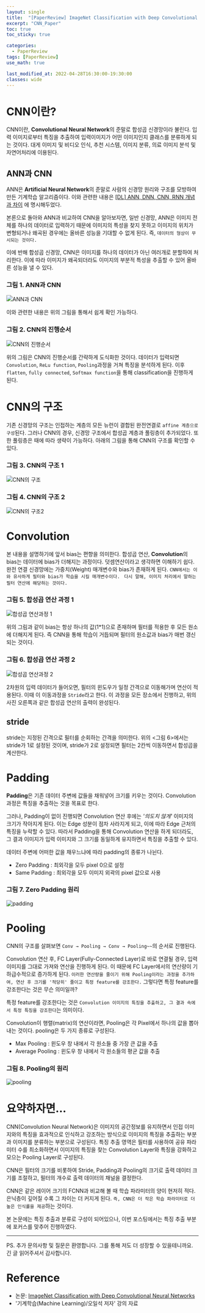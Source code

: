 ```yaml
---
layout: single
title:  "[PaperReview] ImageNet Classification with Deep Convolutional Neural Networks"
excerpt: "CNN_Paper"
toc: true
toc_sticky: true

categories:
  - PaperReview
tags: [PaperReview]
use_math: true

last_modified_at: 2022-04-28T16:30:00-19:30:00
classes: wide
---
```

# CNN이란?
CNN이란, **Convolutional Neural Network**의 준말로 합성곱 신경망이라 불린다.
입력 이미지로부터 특징을 추출하여 입력이미지가 어떤 이미지인지 클래스를 분류하게 되는 것이다.
대게 이미지 및 비디오 인식, 추천 시스템, 이미지 분류, 의료 이미지 분석 및 자연어처리에 이용된다.

## ANN과 CNN
ANN은 **Artificial Neural Network**의 준말로 사람의 신경망 원리와 구조를 모방하여 만든 기계학습 알고리즘이다. 이와 관련한 내용은 [[DL] ANN, DNN, CNN, RNN 개념과 차이](https://sehooni.github.io/dl/ANN,DNN,CNN,RNN/) 에 명시해두었다.

본론으로 돌아와 ANN과 비교하여 CNN을 알아보자면, 일반 신경망, ANN은 이미지 전체를 하나의 데이터로 입력하기 때문에 
이미지의 특성을 찾지 못하고 이미지의 위치가 변형되거나 왜곡된 경우에는 올바른 성능을 기대할 수 없게 된다. 즉, `데이터의 형상이 무시되는 것이다.`

이에 반해 합성곱 신경망, CNN은 이미지를 하나의 데이터가 아닌 여러개로 분할하여 처리한다. 이에 따라 이미지가 왜곡되더라도 이미지의 부분적 특성을 추출할 수 있어 올바른 성능을 낼 수 있다.

### 그림 1. ANN과 CNN
![ANN과 CNN](https://user-images.githubusercontent.com/84653623/165703614-c50e182f-25fa-4c5e-a45c-001cbe4d11c6.png)

이와 관련한 내용은 위의 그림을 통해서 쉽게 확인 가능하다.

### 그림 2. CNN의 진행순서
![CNN의 진행순서](https://user-images.githubusercontent.com/84653623/165703938-4905c417-1e76-4617-b4dd-cbdc3fd33f66.png)

위의 그림은 CNN의 진행순서를 간략하게 도식화한 것이다. 데이터가 입력되면 `Convolution`, `ReLu function`, `Pooling`과정을 거쳐 특징을 분석하게 된다.
이후 `flatten`, `fully connected`, `Softmax function`을 통해 classification을 진행하게 된다.

# CNN의 구조
기존 신경망의 구조는 인접하는 계층의 모든 뉴런이 결합된 완전연결로 `affine 계층으로 구성`된다. 
그러나 CNN의 경우, 신경망 구조에서 합성곱 계층과 풀링층이 추가되었다. 또한 풀링층은 때에 따라 생략이 가능하다. 
아래의 그림을 통해 CNN의 구조를 확인할 수 있다.

### 그림 3. CNN의 구조 1
![CNN의 구조](https://user-images.githubusercontent.com/84653623/165707470-339d138e-a0df-43d1-832b-38ee36f1f8ab.png)

### 그림 4. CNN의 구조 2
![CNN의 구조2](https://user-images.githubusercontent.com/84653623/165729172-47445bfc-969e-4f30-a876-f273960f5f5e.png)


# Convolution
본 내용을 설명하기에 앞서 bias는 편향을 의미한다. 합성곱 연산, **Convolution**의 bias는 데이터에 bias가 더해지는 과정이다.
덧셈연산이라고 생각하면 이해하기 쉽다. 완전 연결 신경망에는 가중치(Weight) 매개변수와 bias가 존재하게 된다.
`CNN에서는 이와 유사하게 필터와 bias가 학습을 시킬 매개변수이다. `
`다시 말해, 이미지 처리에서 말하는 필터 연산에 해당하는 것이다.`

### 그림 5. 합성곱 연산 과정 1
![합성곱 연산과정 1](https://user-images.githubusercontent.com/84653623/165711865-7153cc40-3954-45d9-9db4-31715447b868.png)

위의 그림과 같이 bias는 항상 하나의 값(1*1)으로 존재하며 필터를 적용한 후 모든 원소에 더해지게 된다.
즉 CNN을 통해 학습이 거듭되며 필터의 원소값과 bias가 매번 갱신되는 것이다.

### 그림 6. 합성곱 연산 과정 2
![합성곱 연산과정 2](https://user-images.githubusercontent.com/84653623/165712067-9aa6e8fb-6d79-492a-9664-e866786d09cd.jpg)

2차원의 입력 데이터가 들어오면, 필터의 윈도우가 일정 간격으로 이동해가며 연산이 적용된다.
이때 이 이동과정을 `Stride`라고 한다. 
이 과정을 모든 장소에서 진행하고, 위의 사진 오른쪽과 같은 합성곱 연산의 출력이 완성된다.

## stride
stride는 지정된 간격으로 필터를 순회하는 간격을 의미한다. 위의 <그림 6>에서는 stride가 1로 설정된 것이며,
stride가 2로 설정되면 필터는 2칸씩 이동하면서 합성곱을 계산한다.

# Padding
**Padding**은 기존 데이터 주변에 값들을 채워넣어 크기를 키우는 것이다.
Convolution 과정은 특징을 추출하는 것을 목표로 한다. 

그러나, Padding이 없이 진행되면 Convolution 연산 후에는 *'의도치 않게'* 이미지의 크기가 작아지게 된다.
이는 Edge 성분이 점차 사라지게 되고, 이에 따라 Edge 근처의 특징을 누락할 수 있다.
따라서 Padding을 통해 Convolution 연산을 하게 되더라도, 그 결과 이미지가 입력 이미지와 그 크기를 동일하게 유지하면서 특징을 추출할 수 있다.

데이터 주변에 어떠한 값을 채우느냐에 따라 padding의 종류가 나뉜다.
- Zero Padding : 최외각을 모두 pixel 0으로 설정
- Same Padding : 최외각을 모두 이미지 외곽의 pixel 값으로 사용

### 그림 7. Zero Padding 원리
![padding](https://user-images.githubusercontent.com/84653623/165729269-37476345-7114-4ddb-a790-735ece84d5f7.jpg)

# Pooling
CNN의 구조를 살펴보면 `Conv → Pooling → Conv → Pooling~~`의 순서로 진행된다.

Convolution 연산 후, FC Layer(Fully-Connected Layer)로 바로 연결될 경우, 입력 이미지를 그대로 가져와 연산을 진행하게 된다.
이 때문에 FC Layer에서의 연산량이 기하급수적으로 증가하게 된다. `이러한 연산량을 줄이기 위해 Pooling이라는 과정을 추가하여, 연산 후 크기를 '적당히' 줄이고 특정 feature를 강조한다.`
그렇다면 특정 feature를 강조한다는 것은 무슨 의미일까?

특정 feature를 강조한다는 것은 `Convolution 이미지의 특징을 추출하고, 그 결과 속에서 특정 특징을 강조한다`는 의미이다. 

Convolution이 행렬(matrix)의 연산이라면, Pooling은 각 Pixel에서 하나의 값을 뽑아내는 것이다.
pooling은 두 가지 종류로 구성된다. 
- Max Pooling : 윈도우 창 내에서 각 원소들 중 가장 큰 값을 추출
- Average Pooling : 윈도우 창 내에서 각 원소들의 평균 값을 추출

### 그림 8. Pooling의 원리
![pooling](https://user-images.githubusercontent.com/84653623/165735542-9f473be7-2f0a-4c3f-9de8-211121dce50f.png)


# 요약하자면...

CNN(Convolution Neural Network)은 이미지의 공간정보를 유지하면서 인접 이미지와의 특징을 효과적으로 인식하고 강조하는 방식으로 이미지의 특징을 추출하는 부분과 이미지를 분류하는 부분으로 구성된다.
특징 추출 영역은 필터를 사용하여 공유 파라미터 수를 최소화하면서 이미지의 특징을 찾는 Convolution Layer와 특징을 강화하고 모으는 Pooling Layer로 구성된다.

CNN은 필터의 크기를 비롯하여 Stride, Padding과 Pooling의 크기로 출력 데이터 크기를 조절하고, 필터의 개수로 출력 데이터의 채널을 결정한다.

CNN은 같은 레이어 크기의 FCNN과 비교해 볼 때 학습 파라미터의 양이 현저히 적다. 은닉층이 깊어질 수록 그 차이는 더 커지게 된다. 
`즉, CNN은 더 작은 학습 파라미터로 더 높은 인식률을 제공`하는 것이다. 

본 논문에는 특징 추출과 분류로 구성이 되어있으나, 이번 포스팅에서는 특징 추출 부분에 포커스를 맞추어 진행하였다.

---
PS. 추가 문의사항 및 질문은 환영합니다. 그를 통해 저도 더 성장할 수 있을테니까요. 긴 글 읽어주셔서 감사합니다. 

# Reference
- 논문: [ImageNet Classification with Deep Convolutional Neural Networks](https://papers.nips.cc/paper/2012/hash/c399862d3b9d6b76c8436e924a68c45b-Abstract.html)
- '기계학습(Machine Learning)/오일석 저자' 강의 자료
